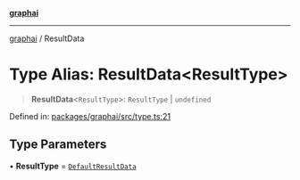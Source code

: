 [**graphai**](../README.md)

***

[graphai](../globals.md) / ResultData

# Type Alias: ResultData\<ResultType\>

> **ResultData**\<`ResultType`\>: `ResultType` \| `undefined`

Defined in: [packages/graphai/src/type.ts:21](https://github.com/kawamataryo/graphai/blob/d1a2c5ee2f62deae7af78fb66f65face3cfa29fb/packages/graphai/src/type.ts#L21)

## Type Parameters

• **ResultType** = [`DefaultResultData`](DefaultResultData.md)
